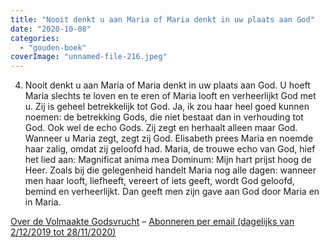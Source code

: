```yaml
---
title: "Nooit denkt u aan Maria of Maria denkt in uw plaats aan God"
date: "2020-10-08"
categories: 
  - "gouden-boek"
coverImage: "unnamed-file-216.jpeg"
---
```


4) Nooit denkt u aan Maria of Maria denkt in uw plaats aan God. U hoeft Maria slechts te loven en te eren of Maria looft en verheerlijkt God met u. Zij is geheel betrekkelijk tot God. Ja, ik zou haar heel goed kunnen noemen: de betrekking Gods, die niet bestaat dan in verhouding tot God. Ook wel de echo Gods. Zij zegt en herhaalt alleen maar God. Wanneer u Maria zegt, zegt zij God. Elisabeth prees Maria en noemde haar zalig, omdat zij geloofd had. Maria, de trouwe echo van God, hief het lied aan: Magnificat anima mea Dominum: Mijn hart prijst hoog de Heer. Zoals bij die gelegenheid handelt Maria nog alle dagen: wanneer men haar looft, liefheeft, vereert of iets geeft, wordt God geloofd, bemind en verheerlijkt. Dan geeft men zijn gave aan God door Maria en in Maria.

[Over de Volmaakte Godsvrucht](/blog/een-jaar-lang-volmaakte-godsvrucht/) – [Abonneren per email (dagelijks van 2/12/2019 tot 28/11/2020)](http://eepurl.com/9RKvX)
